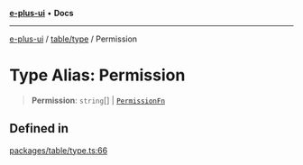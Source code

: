 [**e-plus-ui**](../../../README.md) • **Docs**

***

[e-plus-ui](../../../modules.md) / [table/type](../README.md) / Permission

# Type Alias: Permission

> **Permission**: `string`[] \| [`PermissionFn`](PermissionFn.md)

## Defined in

[packages/table/type.ts:66](https://github.com/c-eqian/e-plus-ui/blob/583356870441cbe8e3c917dfd7ad56ce5ac6f88a/packages/table/type.ts#L66)
